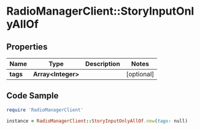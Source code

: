 # RadioManagerClient::StoryInputOnlyAllOf

## Properties

Name | Type | Description | Notes
------------ | ------------- | ------------- | -------------
**tags** | **Array&lt;Integer&gt;** |  | [optional] 

## Code Sample

```ruby
require 'RadioManagerClient'

instance = RadioManagerClient::StoryInputOnlyAllOf.new(tags: null)
```


